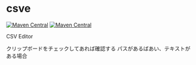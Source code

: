 csve
=================


[![Maven Central](https://img.shields.io/maven-central/v/com.uchicom/csve.svg)](http://search.maven.org/#search|ga|1|com.uchicom.csve)
[![Maven Central](https://img.shields.io/github/license/uchicom/csve.svg)](http://www.apache.org/licenses/LICENSE-2.0.txt)

CSV Editor

クリップボードをチェックしてあれば確認する
パスがあるばあい、テキストがある場合